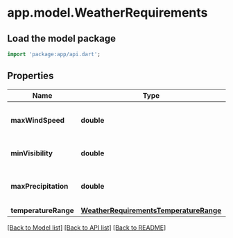# app.model.WeatherRequirements

## Load the model package
```dart
import 'package:app/api.dart';
```

## Properties
Name | Type | Description | Notes
------------ | ------------- | ------------- | -------------
**maxWindSpeed** | **double** | Maximum allowable wind speed in m/s | [optional] 
**minVisibility** | **double** | Minimum visibility in meters | [optional] 
**maxPrecipitation** | **double** | Maximum precipitation rate in mm/h | [optional] 
**temperatureRange** | [**WeatherRequirementsTemperatureRange**](WeatherRequirementsTemperatureRange.md) |  | [optional] 

[[Back to Model list]](../README.md#documentation-for-models) [[Back to API list]](../README.md#documentation-for-api-endpoints) [[Back to README]](../README.md)


